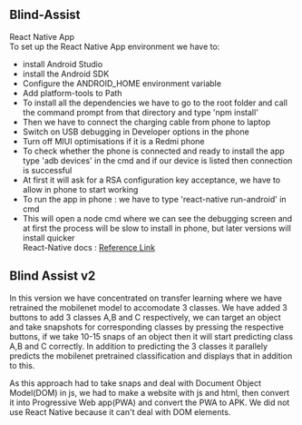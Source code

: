 ## Blind-Assist
React Native App  
To set up the React Native App environment we have to:
* install Android Studio
* install the Android SDK
* Configure the ANDROID_HOME environment variable
* Add platform-tools to Path
* To install all the dependencies we have to go to the root folder and call the command prompt from that directory and type 'npm install'  
* Then we have to connect the charging cable from phone to laptop
* Switch on USB debugging in Developer options in the phone
* Turn off MIUI optimisations if it is a Redmi phone
* To check whether the phone is connected and ready to install the app type 'adb devices' in the cmd and if our device is listed then connection is successful
* At first it will ask for a RSA configuration key acceptance, we have to allow in phone to start working
* To run the app in phone : we have to type 'react-native run-android' in cmd 
* This will open a node cmd where we can see the debugging screen and at first the process will be slow to install in phone, but later versions will install quicker  
 React-Native docs : [Reference Link](https://reactnative.dev/docs/environment-setup)
 
 
 ## Blind Assist v2
 In this version we have concentrated on transfer learning where we have retrained the mobilenet model to accomodate 3 classes. We have added 3 buttons to add 3 classes A,B and C respectively, we can target an object and take snapshots for corresponding classes by pressing the respective buttons, if we take 10-15 snaps of an object then it will start predicting class A,B and C correctly. In addition to predicting the 3 classes it parallely predicts the mobilenet pretrained classification and displays that in addition to this.  
   
 As this approach had to take snaps and deal with Document Object Model(DOM) in js, we had to make a website with js and html, then convert it into Progressive Web app(PWA) and convert the PWA to APK. We did not use React Native because it can't deal with DOM elements.



